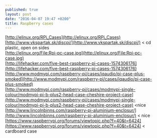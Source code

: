 ```yaml
---
published: true
layout: post
date: "2016-04-07 19:47 +0200"
title: Raspberry cases
---
```


[http://elinux.org/RPi_Cases](http://elinux.org/RPi_Cases)  
[http://www.vkspartak.sk/discpi/](http://www.vkspartak.sk/discpi/) < cd plastic, open on sides  
[http://elinux.org/File:Rpi-pc-case.jpg](http://elinux.org/File:Rpi-pc-case.jpg)  
[http://lifehacker.com/five-best-raspberry-pi-cases-1574306176](http://lifehacker.com/five-best-raspberry-pi-cases-1574306176)  
[http://www.modmypi.com/raspberry-pi/cases/iqaudio/pi-case-plus-smoked](http://www.modmypi.com/raspberry-pi/cases/iqaudio/pi-case-plus-smoked)  
[http://www.modmypi.com/raspberry-pi/cases/modmypi-single-colour/modmypi-pi-b-plus2-head-case-cheshire-project-case](http://www.modmypi.com/raspberry-pi/cases/modmypi-single-colour/modmypi-pi-b-plus2-head-case-cheshire-project-case) <nice  
[http://www.lincolnbinns.com/raspberry-pi-aluminium-enclosur/](http://www.lincolnbinns.com/raspberry-pi-aluminium-enclosur/) < nice  
[https://www.raspberrypi.org/forums/viewtopic.php?f=40&t=6424](https://www.raspberrypi.org/forums/viewtopic.php?f=40&t=6424) < cardboard case  
